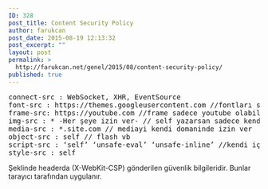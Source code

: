 ```yaml
---
ID: 328
post_title: Content Security Policy
author: farukcan
post_date: 2015-08-19 12:13:32
post_excerpt: ""
layout: post
permalink: >
  http://farukcan.net/genel/2015/08/content-security-policy/
published: true
---
```

<pre>connect-src : WebSocket, XHR, EventSource
font-src : https://themes.googleusercontent.com //fontları sadece ordan alabilir
frame-src: https://youtube.com //frame sadece youtube olabilir.
img-src : * -Her şeye izin ver- // self yazarsan sadece kendi resimleni alır
media-src : *.site.com // mediayi kendi domaninde izin ver
object-src : self // flash vb
script-src : ‘self’ ‘unsafe-eval’ ‘unsafe-inline’ //kendi için evala izin verme
style-src : self</pre>
Şeklinde headerda (X-WebKit-CSP) gönderilen güvenlik bilgileridir. Bunlar tarayıcı tarafından uygulanır.